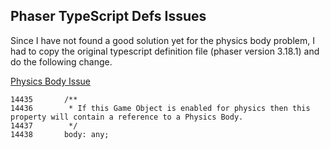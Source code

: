 ## Phaser TypeScript Defs Issues

Since I have not found a good solution yet for the physics body problem,
I had to copy the original typescript definition file (phaser version 3.18.1) and do the following change.

[Physics Body Issue](https://github.com/photonstorm/phaser3-docs/issues/24)

```
14435       /**
14436        * If this Game Object is enabled for physics then this property will contain a reference to a Physics Body.
14437        */
14438       body: any;
```
